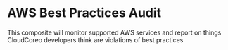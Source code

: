 AWS Best Practices Audit
============================
This composite will monitor supported AWS services and report on things CloudCoreo developers think are violations of best practices
